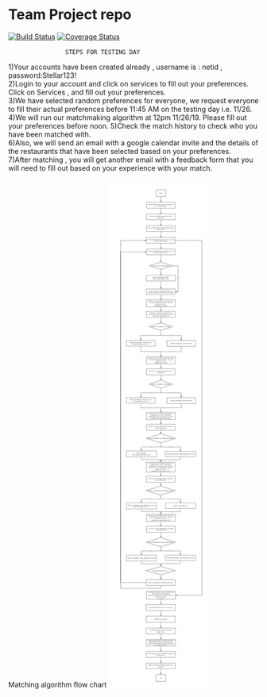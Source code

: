 # Team Project repo
[![Build Status](https://travis-ci.com/gcivil-nyu-org/fall2019-cs-gy-6063-team-stellar.svg?branch=develop)](https://travis-ci.com/gcivil-nyu-org/fall2019-cs-gy-6063-team-stellar)
[![Coverage Status](https://coveralls.io/repos/github/gcivil-nyu-org/fall2019-cs-gy-6063-team-stellar/badge.svg?branch=develop)](https://coveralls.io/github/gcivil-nyu-org/fall2019-cs-gy-6063-team-stellar?branch=develop)

                    STEPS FOR TESTING DAY  
1)Your accounts have been created already , username is : netid , password:Stellar123!  
2)Login to your account and click on services to fill out your preferences.  
Click on Services , and fill out your preferences.  
3)We have selected random preferences for everyone, we request everyone to fill their actual preferences before 11:45 AM on the testing day i.e. 11/26.  
4)We will run our matchmaking algorithm at 12pm 11/26/19. Please fill out your preferences before noon.
5)Check the match history to check who you have been matched with.  
6)Also, we will send an email with a google calendar invite and the details of the restaurants that have been selected based on your preferences.  
7)After matching , you will get another email with a feedback form that you will need to fill out based on your experience with your match.  

Matching algorithm flow chart
![Image](Lunchninja_Algorithm.png)

